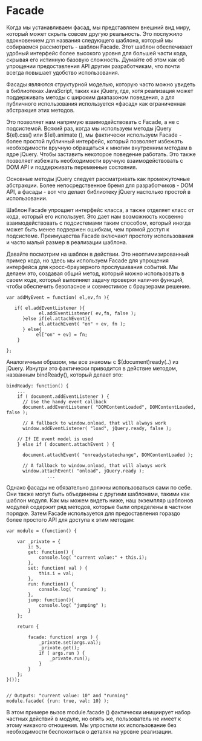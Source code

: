 Facade
======

Когда мы устанавливаем фасад, мы представляем внешний вид миру, который может скрыть совсем другую реальность. Это послужило вдохновением для названия следующего шаблона, который мы собираемся рассмотреть - шаблон Facade. Этот шаблон обеспечивает удобный интерфейс более высокого уровня для большей части кода, скрывая его истинную базовую сложность. Думайте об этом как об упрощении предоставления API другим разработчикам, что почти всегда повышает удобство использования.

Фасады являются структурной моделью, которую часто можно увидеть в библиотеках JavaScript, таких как jQuery, где, хотя реализация может поддерживать методы с широким диапазоном поведения, а для публичного использования используется «фасад» как ограниченная абстракция этих методов.

Это позволяет нам напрямую взаимодействовать с Facade, а не с подсистемой. Всякий раз, когда мы используем методы jQuery $(el).css() или $(el).animate (), мы фактически используем Facade - более простой публичный интерфейс, который позволяет избежать необходимости вручную обращаться к многим внутренним методам в ядре jQuery. Чтобы заставить некоторое поведение работать. Это также позволяет избежать необходимости вручную взаимодействовать с DOM API и поддерживать переменные состояния.

Основные методы jQuery следует рассматривать как промежуточные абстракции. Более непосредственное бремя для разработчиков - DOM API, а фасады - вот что делает библиотеку jQuery настолько простой в использовании.

Шаблон Facade упрощает интерфейс класса, а также отделяет класс от кода, который его использует.
Это дает нам возможность косвенно взаимодействовать с подсистемами таким способом, который иногда
может быть менее подвержен ошибкам, чем прямой доступ к подсистеме. Преимущества Facade включают
простоту использования и часто малый размер в реализации шаблона.

Давайте посмотрим на шаблон в действии. Это неоптимизированный пример кода, но здесь мы используем Facade для упрощения интерфейса для
кросс-браузерного прослушивания событий. Мы делаем это, создавая общий метод, который можно использовать в
своем коде, который выполняет задачу проверки наличия функций, чтобы обеспечить безопасное и совместимое с браузерами решение.

```
var addMyEvent = function( el,ev,fn ){

   if( el.addEventListener ){
            el.addEventListener( ev,fn, false );
      }else if(el.attachEvent){
            el.attachEvent( "on" + ev, fn );
      } else{
           el["on" + ev] = fn;
    }

};
```

Аналогичным образом, мы все знакомы с $(document)ready(..) из jQuery.
Изнутри это фактически приводится в действие методом, названным bindReady(), который делает это:

```
bindReady: function() {
    ...
    if ( document.addEventListener ) {
      // Use the handy event callback
      document.addEventListener( "DOMContentLoaded", DOMContentLoaded, false );

      // A fallback to window.onload, that will always work
      window.addEventListener( "load", jQuery.ready, false );

    // If IE event model is used
    } else if ( document.attachEvent ) {

      document.attachEvent( "onreadystatechange", DOMContentLoaded );

      // A fallback to window.onload, that will always work
      window.attachEvent( "onload", jQuery.ready );
               ...
```

Однако фасады не обязательно должны использоваться сами по себе. Они также могут быть объединены с другими шаблонами, такими как шаблон модуля. Как мы можем видеть ниже, наш экземпляр шаблонов модулей содержит ряд методов, которые были определены в частном порядке. Затем Facade используется для предоставления гораздо более простого API для доступа к этим методам:

```
var module = (function() {

    var _private = {
        i: 5,
        get: function() {
            console.log( "current value:" + this.i);
        },
        set: function( val ) {
            this.i = val;
        },
        run: function() {
            console.log( "running" );
        },
        jump: function(){
            console.log( "jumping" );
        }
    };

    return {

        facade: function( args ) {
            _private.set(args.val);
            _private.get();
            if ( args.run ) {
                _private.run();
            }
        }
    };
}());


// Outputs: "current value: 10" and "running"
module.facade( {run: true, val: 10} );
```

В этом примере вызов module.facade () фактически инициирует набор частных действий в модуле, но опять же, пользователь не имеет к этому никакого отношения. Мы упростили их использование без необходимости беспокоиться о деталях на уровне реализации.

